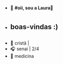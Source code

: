 - 👋 **#oii, sou a Laura🎀 <h1>**
- ## boas-vindas :) <h2>
- 💌 cristã |
- 🎧 senai | 2/4                   
- 🎯 medicina
